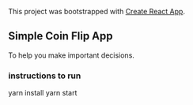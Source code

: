 This project was bootstrapped with [Create React App](https://github.com/facebook/create-react-app).

## Simple Coin Flip App

To help you make important decisions.

### instructions to run

yarn install
yarn start